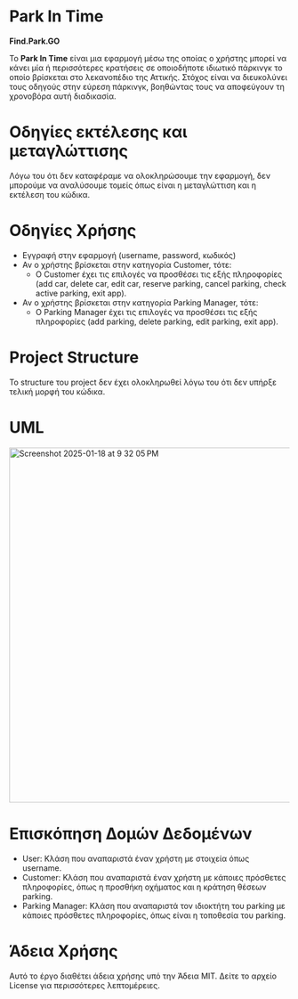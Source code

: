 # **Park In Time**

**Find.Park.GO**

Το **Park In Time** είναι μια εφαρμογή μέσω της οποίας ο χρήστης μπορεί να κάνει μία ή περισσότερες κρατήσεις σε οποιοδήποτε ιδιωτικό πάρκινγκ το οποίο βρίσκεται στο λεκανοπέδιο της Αττικής. Στόχος είναι να διευκολύνει τους οδηγούς στην εύρεση πάρκινγκ, βοηθώντας τους να αποφεύγουν τη χρονοβόρα αυτή διαδικασία.


# **Οδηγίες εκτέλεσης και μεταγλώττισης**

Λόγω του ότι δεν καταφέραμε να ολοκληρώσουμε την εφαρμογή, δεν μπορούμε να αναλύσουμε τομείς όπως είναι η μεταγλώττιση και η εκτέλεση του κώδικα.

# **Οδηγίες Χρήσης**

* Εγγραφή στην εφαρμογή (username, password, κωδικός)
* Αν ο χρήστης βρίσκεται στην κατηγορία Customer, τότε:
  - Ο Customer έχει τις επιλογές να προσθέσει τις εξής πληροφορίες (add car, delete car, edit car, reserve parking, cancel parking, check active parking, exit app).
* Αν ο χρήστης βρίσκεται στην κατηγορία Parking Manager, τότε:
  - Ο Parking Manager έχει τις επιλογές να προσθέσει τις εξής πληροφορίες (add parking, delete parking, edit parking, exit app).
# **Project Structure**

Το structure του project δεν έχει ολοκληρωθεί λόγω του ότι δεν υπήρξε τελική μορφή του κώδικα. 
# **UML**


<img width="638" alt="Screenshot 2025-01-18 at 9 32 05 PM" src="https://github.com/user-attachments/assets/a562b93f-f0a8-414b-a666-0d8bd1f9ea3e" />

# **Επισκόπηση Δομών Δεδομένων**
* User: Κλάση που αναπαριστά έναν χρήστη με στοιχεία όπως username.
* Customer: Κλάση που αναπαριστά έναν χρήστη με κάποιες πρόσθετες πληροφορίες, όπως η προσθήκη οχήματος και η κράτηση θέσεων parking.
* Parking Manager: Κλάση που αναπαριστά τον ιδιοκτήτη του parking με κάποιες πρόσθετες πληροφορίες, όπως είναι η τοποθεσία του parking.

# **Άδεια Χρήσης**

Αυτό το έργο διαθέτει άδεια χρήσης υπό την Άδεια MIT. Δείτε το αρχείο License για περισσότερες λεπτομέρειες.



